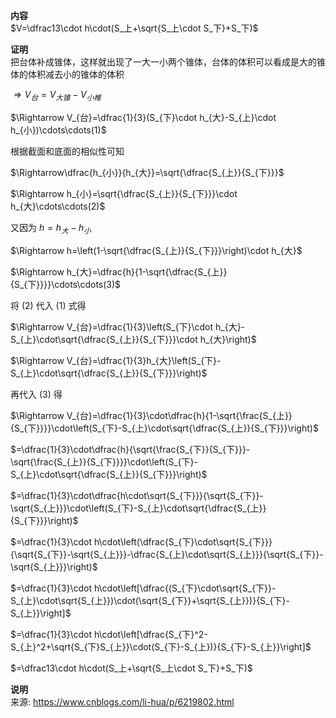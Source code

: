 **内容**  
$V=\dfrac13\cdot h\cdot(S_上+\sqrt{S_上\cdot S_下}+S_下)$  
  
**证明**  
把台体补成锥体，这样就出现了一大一小两个锥体，台体的体积可以看成是大的锥体的体积减去小的锥体的体积  
  
$\Rightarrow V_{台}=V_{大锥}-V_{小椎}$  
  
$\Rightarrow V_{台}=\dfrac{1}{3}(S_{下}\cdot h_{大}-S_{上}\cdot h_{小})\cdots\cdots(1)$  
  
根据截面和底面的相似性可知  
  
$\Rightarrow\dfrac{h_{小}}{h_{大}}=\sqrt{\dfrac{S_{上}}{S_{下}}}$  
  
$\Rightarrow h_{小}=\sqrt{\dfrac{S_{上}}{S_{下}}}\cdot h_{大}\cdots\cdots(2)$  
  
又因为 $h=h_{大}-h_{小}$  
  
$\Rightarrow h=\left(1-\sqrt{\dfrac{S_{上}}{S_{下}}}\right)\cdot h_{大}$  
  
$\Rightarrow h_{大}=\dfrac{h}{1-\sqrt{\dfrac{S_{上}}{S_{下}}}}\cdots\cdots(3)$  
  
将 $(2)$ 代入 $(1)$ 式得  
  
$\Rightarrow V_{台}=\dfrac{1}{3}\left(S_{下}\cdot h_{大}-S_{上}\cdot\sqrt{\dfrac{S_{上}}{S_{下}}}\cdot h_{大}\right)$  
  
$\Rightarrow V_{台}=\dfrac{1}{3}h_{大}\left(S_{下}-S_{上}\cdot\sqrt{\dfrac{S_{上}}{S_{下}}}\right)$  
  
再代入 $(3)$ 得  
  
$\Rightarrow V_{台}=\dfrac{1}{3}\cdot\dfrac{h}{1-\sqrt{\frac{S_{上}}{S_{下}}}}\cdot\left(S_{下}-S_{上}\cdot\sqrt{\dfrac{S_{上}}{S_{下}}}\right)$  
  
$=\dfrac{1}{3}\cdot\dfrac{h}{\sqrt{\frac{S_{下}}{S_{下}}}-\sqrt{\frac{S_{上}}{S_{下}}}}\cdot\left(S_{下}-S_{上}\cdot\sqrt{\dfrac{S_{上}}{S_{下}}}\right)$  
  
$=\dfrac{1}{3}\cdot\dfrac{h\cdot\sqrt{S_{下}}}{\sqrt{S_{下}}-\sqrt{S_{上}}}\cdot\left(S_{下}-S_{上}\cdot\sqrt{\dfrac{S_{上}}{S_{下}}}\right)$  
  
$=\dfrac{1}{3}\cdot h\cdot\left(\dfrac{S_{下}\cdot\sqrt{S_{下}}}{\sqrt{S_{下}}-\sqrt{S_{上}}}-\dfrac{S_{上}\cdot\sqrt{S_{上}}}{\sqrt{S_{下}}-\sqrt{S_{上}}}\right)$  
  
$=\dfrac{1}{3}\cdot h\cdot\left[\dfrac{(S_{下}\cdot\sqrt{S_{下}}-S_{上}\cdot\sqrt{S_{上}})\cdot(\sqrt{S_{下}}+\sqrt{S_{上}})}{S_{下}-S_{上}}\right]$  
  
$=\dfrac{1}{3}\cdot h\cdot\left[\dfrac{S_{下}^2-S_{上}^2+\sqrt{S_{下}S_{上}}\cdot(S_{下}-S_{上})}{S_{下}-S_{上}}\right]$  
  
$=\dfrac13\cdot h\cdot(S_上+\sqrt{S_上\cdot S_下}+S_下)$  
  
**说明**  
来源: https://www.cnblogs.com/li-hua/p/6219802.html  
